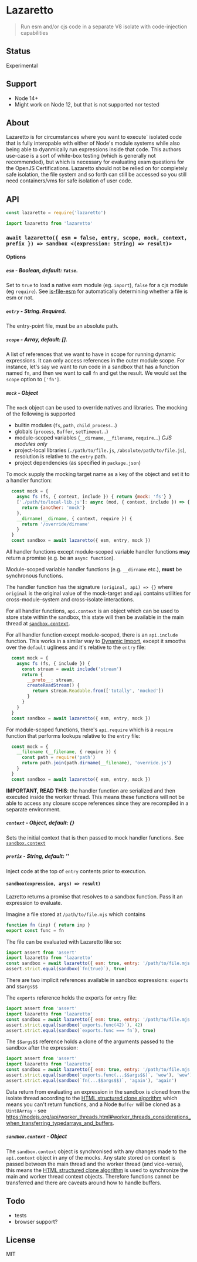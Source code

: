 # Lazaretto

> Run esm and/or cjs code in a separate V8 isolate with code-injection capabilities

## Status

Experimental

## Support

* Node 14+
* Might work on Node 12, but that is not supported nor tested

## About

Lazaretto is for circumstances where you want to execute` isolated code that is fully interopable with 
either of Node's module systems while also being able to dyanmically run expressions inside that code. 
This authors use-case is a sort of white-box testing (which is generally not recommended), but which is 
necessary for evaluating exam questions for the OpenJS Certifications. Lazaretto should not be relied on
for completely safe isolation, the file system and so forth can still be accessed so you still need 
containers/vms for safe isolation of user code.

## API

```js
const lazaretto = require('lazaretto')
```

```js
import lazaretto from 'lazaretto'
```

### `await lazaretto({ esm = false, entry, scope, mock, context, prefix }) => sandbox <(expression: String) => result)>`

#### Options

##### `esm` - Boolean, default: `false`. 

Set to `true` to load a native esm module (eg. `import`), `false` for a cjs module (eg `require`). See [is-file-esm](https://github.com/davidmarkclements/is-file-esm) for automatically determining whether a file is esm or not.

##### `entry` - String. Required. 

The entry-point file, must be an absolute path.


##### `scope` - Array, default: []. 

A list of references that we want to have in scope for running dynamic expressions. It can only access references in the outer module scope.
For instance, let's say we want to run code in a sandbox that has a function named `fn`, and then we want to call `fn` and get the result.
We would set the `scope` option to `['fn']`. 


##### `mock` - Object

The `mock` object can be used to override natives and libraries. The mocking of the following is supported

* builtin modules (`fs`, `path`, `child_process`...)
* globals (`process`, `Buffer`, `setTimeout`...)
* module-scoped variables (`__dirname`, `__filename`, `require`...) *CJS modules only*
* project-local libraries (`./path/to/file.js`, `/absolute/path/to/file.js`), resolution is relative to the `entry` path.
* project dependencies (as specified in `package.json`)

To mock supply the mocking target name as a key of the object and set it to a handler function: 

```js
  const mock = {
    async fs (fs, { context, include }) { return {mock: 'fs'} }
    ['./path/to/local-lib.js']: async (mod, { context, include }) => {
      return {another: 'mock'}
    },
    __dirname(__dirname, { context, require }) {
      return '/override/dirname'
    }
  }
  const sandbox = await lazaretto({ esm, entry, mock })
```

All handler functions except module-scoped variable handler functions **may** return a promise (e.g. be an `async function`). 

Module-scoped variable handler functions (e.g. `__dirname` etc.), **must** be synchronous functions. 

The handler function has the signature `(original, api) => {}` where `original` is the original value of the 
mock-target and `api` contains utilities for cross-module-system and cross-isolate interactions.

For all handler functions, `api.context` is an object which can be used to store state within the sandbox, 
this state will then be available in the main thread at [`sandbox.context`](#sandbox.context-object). 

For all handler function except module-scoped, there is an `api.include` function. This works in a similar
way to [Dynamic Import](https://wiki.developer.mozilla.org/en-US/docs/Web/JavaScript/Reference/Statements/import#Dynamic_Imports), 
except it smooths over the `default` ugliness and it's relative to the `entry` file:

```js
  const mock = {
    async fs (fs, { include }) {
      const stream = await include('stream')
      return {
        __proto__: stream,
        createReadStream() { 
          return stream.Readable.from(['totally', 'mocked'])
        }
      }
    }
  }
  const sandbox = await lazaretto({ esm, entry, mock })
```

For module-scoped functions, there's `api.require` which is a `require` function that performs lookups
relative to the `entry` file:

```js
  const mock = {
    __filename (__filename, { require }) {
      const path = require('path')
      return path.join(path.dirname(__filename), 'override.js')
    }
  }
  const sandbox = await lazaretto({ esm, entry, mock })
```

**IMPORTANT, READ THIS**: the handler function are serialized and then executed inside the worker thread. This means
these functions will not be able to access any closure scope references since they are recompiled in a separate environment.


##### `context` - Object, default: {}

Sets the initial context that is then passed to mock handler functions. See [`sandbox.context`](#sandbox.context-object)

##### `prefix` - String, default: ''

Inject code at the top of `entry` contents prior to execution.


#### `sandbox(expression, args) => result)`

Lazretto returns a promise that resolves to a sandbox function. Pass it an expression to evaluate. 

Imagine a file stored at `/path/to/file.mjs` which contains

```js
function fn (inp) { return inp }
export const func = fn
```

The file can be evaluated with Lazaretto like so:

```js
import assert from 'assert'
import lazaretto from 'lazaretto'
const sandbox = await lazaretto({ esm: true, entry: '/path/to/file.mjs', scope: ['fn'] })
assert.strict.equal(sandbox(`fn(true)`), true)
```

There are two implicit references available in sandbox expressions: `exports` and `$$args$$`

The `exports` reference holds the exports for `entry` file:

```js
import assert from 'assert'
import lazaretto from 'lazaretto'
const sandbox = await lazaretto({ esm: true, entry: '/path/to/file.mjs', scope: ['fn'] })
assert.strict.equal(sandbox(`exports.func(42)`), 42)
assert.strict.equal(sandbox(`exports.func === fn`), true)
```

The `$$args$$` reference holds a clone of the arguments passed to the sandbox after the expression: 

```js
import assert from 'assert'
import lazaretto from 'lazaretto'
const sandbox = await lazaretto({ esm: true, entry: '/path/to/file.mjs', scope: ['fn'] })
assert.strict.equal(sandbox(`exports.func(...$$args$$)`, 'wow'), 'wow')
assert.strict.equal(sandbox(`fn(...$$args$$)`, 'again'), 'again')
```

Data return from evaluating an expression in the sandbox is cloned from the isolate thread according to the [HTML structured clone algorithm](https://developer.mozilla.org/en-US/docs/Web/API/Web_Workers_API/Structured_clone_algorithm) which means you can't return functions, and a Node `Buffer` will be cloned as a `Uint8Array` - see https://nodejs.org/api/worker_threads.html#worker_threads_considerations_when_transferring_typedarrays_and_buffers.

##### `sandbox.context` - Object

The `sandbox.context` object is synchronised with any changes made to the `api.context` object in any of the mocks.
Any state stored on context is passed between the main thread and the worker thread (and vice-versa), this means the
[HTML structured clone algorithm](https://developer.mozilla.org/en-US/docs/Web/API/Web_Workers_API/Structured_clone_algorithm) 
is used to synchronize the main and worker thread context objects. Therefore functions cannot be transferred and there
are caveats around how to handle buffers.


## Todo

* tests
* browser support?

## License

MIT

